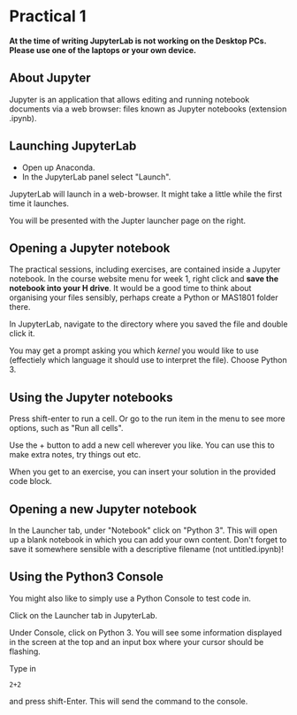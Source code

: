 # Practical 1

**At the time of writing JupyterLab is not working on the Desktop PCs. Please use one of the laptops or your own device.**

## About Jupyter

Jupyter is an application that allows editing and running notebook documents via a web browser: files known as Jupyter notebooks (extension .ipynb).

## Launching JupyterLab

* Open up Anaconda. 
* In the JupyterLab panel select "Launch".

JupyterLab will launch in a web-browser. It might take a little while the first time it launches.

You will be presented with the Jupter launcher page on the right. 

## Opening a Jupyter notebook

The practical sessions, including exercises, are contained inside a Jupyter notebook. In the course website menu for week 1, right click and **save the notebook into your H drive**. It would be a good time to think about organising your files sensibly, perhaps create a Python or MAS1801 folder there.

In JupyterLab, navigate to the directory where you saved the file and double click it.

You may get a prompt asking you which *kernel* you would like to use (effectiely which language it should use to interpret the file). Choose Python 3.

## Using the Jupyter notebooks


Press shift-enter to run a cell. Or go to the run item in the menu to see more options, such as "Run all cells".

Use the + button to add a new cell wherever you like. You can use this to make extra notes, try things out etc.

When you get to an exercise, you can insert your solution in the provided code block.



## Opening a new Jupyter notebook

In the Launcher tab, under "Notebook" click on "Python 3". This will open up a blank notebook in which you can add your own content. Don't forget to save it somewhere sensible with a descriptive filename (not untitled.ipynb)!


## Using the Python3 Console

You might also like to simply use a Python Console to test code in.

Click on the Launcher tab in JupyterLab.

Under Console, click on Python 3. You will see some information displayed in the screen at the top and an input box where your cursor should be flashing.

Type in

```{.python data-gutter-symbol=">>>" data-code-dir="input"}
2+2
```

and press shift-Enter. This will send the command to the console.

